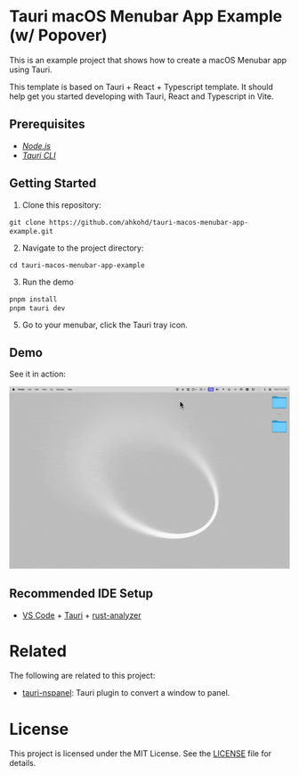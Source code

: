 # Tauri macOS Menubar App Example (w/ Popover)

This is an example project that shows how to create a macOS Menubar app using Tauri.

This template is based on Tauri + React + Typescript template. It should help get you started developing with Tauri, React and Typescript in Vite.

## Prerequisites

- _[<ins>Node.js<ins>](https://nodejs.org)_
- _[<ins>Tauri CLI<ins>](https://tauri.studio/docs/getting-started/installation)_

## Getting Started

1. Clone this repository:

```
git clone https://github.com/ahkohd/tauri-macos-menubar-app-example.git
```

2. Navigate to the project directory:

```
cd tauri-macos-menubar-app-example
```

3. Run the demo

```
pnpm install
pnpm tauri dev
```

5. Go to your menubar, click the Tauri tray icon.

## Demo

See it in action:

![Demo](./demo.gif)

## Recommended IDE Setup

- [VS Code](https://code.visualstudio.com/) + [Tauri](https://marketplace.visualstudio.com/items?itemName=tauri-apps.tauri-vscode) + [rust-analyzer](https://marketplace.visualstudio.com/items?itemName=rust-lang.rust-analyzer)

# Related

The following are related to this project:

- [tauri-nspanel](https://github.com/ahkohd/tauri-nspanel/tree/main/examples/vanilla): Tauri plugin to convert a window to panel.

# License

This project is licensed under the MIT License. See the [LICENSE](./LICENSE.md) file for details.
